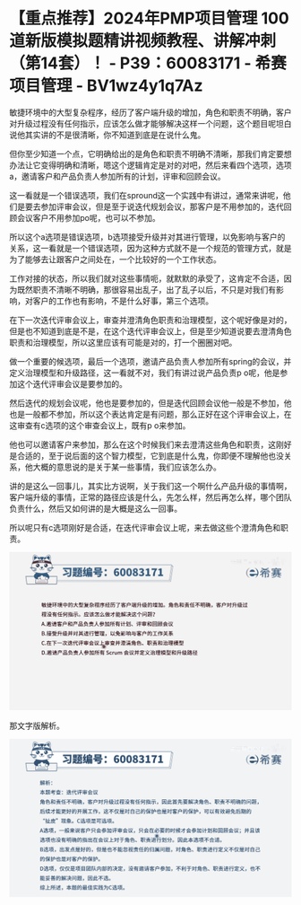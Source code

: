 # 【重点推荐】2024年PMP项目管理 100道新版模拟题精讲视频教程、讲解冲刺（第14套）！ - P39：60083171 - 希赛项目管理 - BV1wz4y1q7Az

敏捷环境中的大型复杂程序，经历了客户端升级的增加，角色和职责不明确，客户对升级过程没有任何指示，应该怎么做才能够解决这样一个问题，这个题目呢坦白说他其实讲的不是很清晰，你不知道到底是在说什么鬼。

但你至少知道一个点，它明确给出的是角色和职责不明确不清晰，那我们肯定要想办法让它变得明确和清晰，嗯这个逻辑肯定是对的对吧，然后来看四个选项，选项a，邀请客户和产品负责人参加所有的计划，评审和回顾会议。

这一看就是一个错误选项，我们在spround这一个实践中有讲过，通常来讲呢，他们是要去参加评审会议，但是至于说迭代规划会议，那客户是不用参加的，迭代回顾会议客户不用参加po呢，也可以不参加。

所以这个a选项是错误选项，b选项接受升级并对其进行管理，以免影响与客户的关系，这一看就是一个错误选项，因为这种方式就不是一个规范的管理方式，就是为了能够去让跟客户之间处在，一个比较好的一个工作状态。

工作对接的状态，所以我们就对这些事情呃，就默默的承受了，这肯定不合适，因为既然职责不清晰不明确，那很容易出乱子，出了乱子以后，不只是对我们有影响，对客户的工作也有影响，不是什么好事，第三个选项。

在下一次迭代评审会议上，审查并澄清角色职责和治理模型，这个呢好像是对的，但是也不知道到底是不是，在这个迭代评审会议上，但是至少知道说要去澄清角色职责和治理模型，所以这里应该有可能是对的，打一个圈圈对吧。

做一个重要的候选项，最后一个选项，邀请产品负责人参加所有spring的会议，并定义治理模型和升级路径，这一看就不对，我们有讲过说产品负责p o呢，他是参加这个迭代评审会议是要参加的。

然后迭代的规划会议呢，他也是要参加的，但是迭代回顾会议他一般是不参加，他也是一般都不参加，所以这个表达肯定是有问题，那么正好在这个评审会议上，在这审查有c选项的这个审查会议上，既有p o来参加。

他也可以邀请客户来参加，那么在这个时候我们来去澄清这些角色和职责，这刚好是合适的，至于说后面的这个智力模型，它到底是什么鬼，你即便不理解他也没关系，他大概的意思说的是关于某一些事情，我们应该怎么办。

讲的是这么一回事儿，其实比方说啊，关于我们这一个啊什么产品升级的事情啊，客户端升级的事情，正常的路径应该是什么，先怎么样，然后再怎么样，哪个团队负责什么，然后又如何讲的是大概是这么一回事。

所以呢只有c选项刚好是合适，在迭代评审会议上呢，来去做这些个澄清角色和职责。

![](img/0dce3d00119be5f487f3edeb7c5d0db0_1.png)

那文字版解析。

![](img/0dce3d00119be5f487f3edeb7c5d0db0_3.png)